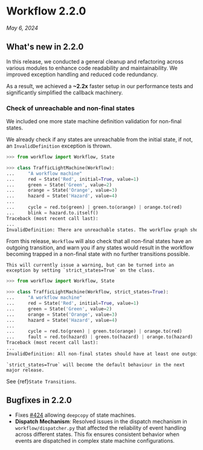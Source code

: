 # Workflow 2.2.0

*May  6, 2024*

## What's new in 2.2.0

In this release, we conducted a general cleanup and refactoring across various modules to enhance code readability and maintainability. We improved exception handling and reduced code redundancy.

As a result, we achieved a **~2.2x** faster setup in our performance tests and significantly simplified the callback machinery.


### Check of unreachable and non-final states

We included one more state machine definition validation for non-final states.

We already check if any states are unreachable from the initial state, if not, an `InvalidDefinition` exception is thrown.

```py
>>> from workflow import Workflow, State

>>> class TrafficLightMachine(Workflow):
...     "A workflow machine"
...     red = State('Red', initial=True, value=1)
...     green = State('Green', value=2)
...     orange = State('Orange', value=3)
...     hazard = State('Hazard', value=4)
...
...     cycle = red.to(green) | green.to(orange) | orange.to(red)
...     blink = hazard.to.itself()
Traceback (most recent call last):
...
InvalidDefinition: There are unreachable states. The workflow graph should have a single component. Disconnected states: ['hazard']
```

From this release, `Workflow` will also check that all non-final states have an outgoing transition,
and warn you if any states would result in the workflow becoming trapped in a non-final state with no further transitions possible.

```{note}
This will currently issue a warning, but can be turned into an exception by setting `strict_states=True` on the class.
```

```py
>>> from workflow import Workflow, State

>>> class TrafficLightMachine(Workflow, strict_states=True):
...     "A workflow machine"
...     red = State('Red', initial=True, value=1)
...     green = State('Green', value=2)
...     orange = State('Orange', value=3)
...     hazard = State('Hazard', value=4)
...
...     cycle = red.to(green) | green.to(orange) | orange.to(red)
...     fault = red.to(hazard) | green.to(hazard) | orange.to(hazard)
Traceback (most recent call last):
...
InvalidDefinition: All non-final states should have at least one outgoing transition. These states have no outgoing transition: ['hazard']
```

```{warning}
`strict_states=True` will become the default behaviour in the next major release.
```

See {ref}`State Transitions`.


## Bugfixes in 2.2.0

- Fixes [#424](https://github.com/fgmacedo/python-statemachine/issues/424) allowing `deepcopy` of state machines.
- **Dispatch Mechanism**: Resolved issues in the dispatch mechanism in `workflow/dispatcher.py` that affected the reliability
of event handling across different states. This fix ensures consistent behavior when events are dispatched in complex state
machine configurations.
